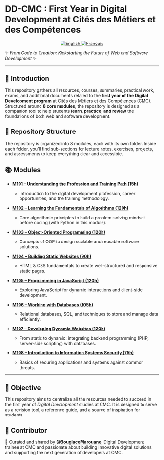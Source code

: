 # DD-CMC : First Year in Digital Development at Cités des Métiers et des Compétences  

<!-- Language Switch Buttons -->
<p align="center">
  <a href="README.en.md">
    <img alt="English" src="https://img.shields.io/badge/English-🇬🇧-blue?style=for-the-badge">
  </a>
  <a href="README.md">
    <img alt="Français" src="https://img.shields.io/badge/Français-🇫🇷-red?style=for-the-badge">
  </a>
</p>

✨ *From Code to Creation: Kickstarting the Future of Web and Software Development* ✨

---

## 📌 Introduction  
This repository gathers all resources, courses, summaries, practical work, exams, and additional documents related to the **first year of the Digital Development program** at Cités des Métiers et des Compétences (CMC). Structured around **8 core modules**, the repository is designed as a companion tool to help students **learn, practice, and review** the foundations of both web and software development.  

## 📂 Repository Structure  
The repository is organized into 8 modules, each with its own folder. Inside each folder, you’ll find sub-sections for lecture notes, exercises, projects, and assessments to keep everything clear and accessible.  

## 📚 Modules  

- [**M101 – Understanding the Profession and Training Path (15h)**](https://github.com/BouglaceMarouane/DD-CMC/tree/main/M101%20%E2%80%93%20Se%20situer%20au%20regard%20du%20m%C3%A9tier%20et%20de%20la%20d%C3%A9marche%20de%20formation)  
  - Introduction to the digital development profession, career opportunities, and the training methodology.  

- [**M102 – Learning the Fundamentals of Algorithms (120h)**](https://github.com/BouglaceMarouane/DD-CMC/tree/main/M102%20-%20Acqu%C3%A9rir%20les%20bases%20de%20l%E2%80%99algorithmique)  
  - Core algorithmic principles to build a problem-solving mindset before coding (with Python in this module).  

- [**M103 – Object-Oriented Programming (120h)**](https://github.com/BouglaceMarouane/DD-CMC/tree/main/M103%20%E2%80%93%20Programmer%20en%20Orient%C3%A9%20Objet)  
  - Concepts of OOP to design scalable and reusable software solutions.  

- [**M104 – Building Static Websites (90h)**](https://github.com/BouglaceMarouane/DD-CMC/tree/main/M104%20%E2%80%93%20D%C3%A9velopper%20des%20sites%20web%20statiques)  
  - HTML & CSS fundamentals to create well-structured and responsive static pages.  

- [**M105 – Programming in JavaScript (120h)**](https://github.com/BouglaceMarouane/DD-CMC/tree/main/M105%20%E2%80%93%20Programmer%20en%20JavaScript)  
  - Exploring JavaScript for dynamic interactions and client-side development.  

- [**M106 – Working with Databases (105h)**](https://github.com/BouglaceMarouane/DD-CMC/tree/main/M106%20%E2%80%93%20Manipuler%20des%20bases%20de%20donn%C3%A9es)  
  - Relational databases, SQL, and techniques to store and manage data efficiently.  

- [**M107 – Developing Dynamic Websites (120h)**](https://github.com/BouglaceMarouane/DD-CMC/tree/main/M107%20%E2%80%93%20D%C3%A9velopper%20des%20sites%20web%20dynamiques)  
  - From static to dynamic: integrating backend programming (PHP, server-side scripting) with databases.  

- [**M108 – Introduction to Information Systems Security (75h)**](https://github.com/BouglaceMarouane/DD-CMC/tree/main/M108%20%E2%80%93%20S%E2%80%99initier%20%C3%A0%20la%20s%C3%A9curit%C3%A9%20des%20syst%C3%A8mes%20d%E2%80%99information)  
  - Basics of securing applications and systems against common threats.  

---

## 🎯 Objective  

This repository aims to centralize all the resources needed to succeed in the first year of *Digital Development* studies at CMC. It is designed to serve as a revision tool, a reference guide, and a source of inspiration for students.

## 👤 Contributor  

🚀 Curated and shared by [**@BouglaceMarouane**](https://github.com/BouglaceMarouane), Digital Development trainee at CMC and passionate about building innovative digital solutions and supporting the next generation of developers at CMC.
